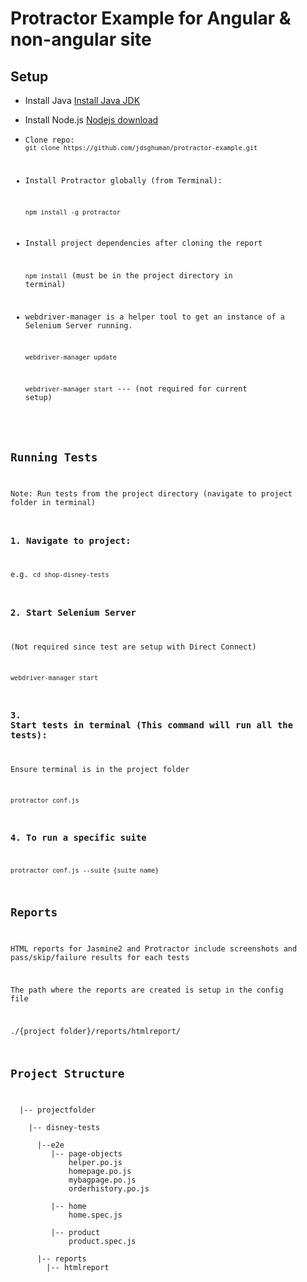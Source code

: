 Protractor Example for Angular & non-angular site
=============

Setup
---------

- Install Java [Install Java JDK](http://www.oracle.com/technetwork/java/javase/downloads/index-jsp-138363.html)

- Install Node.js [Nodejs download](https://nodejs.org/en/)

- <code>Clone repo: `git clone https://github.com/jdsghuman/protractor-example.git`

- Install Protractor globally (from Terminal):

   `npm install -g protractor`

- Install project dependencies after cloning the report

   `npm install` (must be in the project directory in terminal)

- webdriver-manager is a helper tool to get an instance of a Selenium Server running.

   `webdriver-manager update`

   `webdriver-manager start`  --- (not required for current setup)

Running Tests
------------

Note: Run tests from the project directory (navigate to project folder in terminal)

### 1. Navigate to project:

e.g. `cd shop-disney-tests`

### 2. Start Selenium Server

   (Not required since test are setup with Direct Connect)

`webdriver-manager start`

### 3. Start tests in terminal (This command will run all the tests):

   Ensure terminal is in the project folder

`protractor conf.js`

### 4. To run a specific suite

`protractor conf.js --suite {suite name}`

Reports
-----------

HTML reports for Jasmine2 and Protractor include screenshots and pass/skip/failure results for each tests

The path where the reports are created is setup in the config file

./{project folder}/reports/htmlreport/

Project Structure
-----------------


<pre>
  |-- projectfolder

    |-- disney-tests

      |--e2e
         |-- page-objects
             helper.po.js
             homepage.po.js
             mybagpage.po.js
             orderhistory.po.js

         |-- home
             home.spec.js

         |-- product
             product.spec.js

      |-- reports
        |-- htmlreport
</pre>
